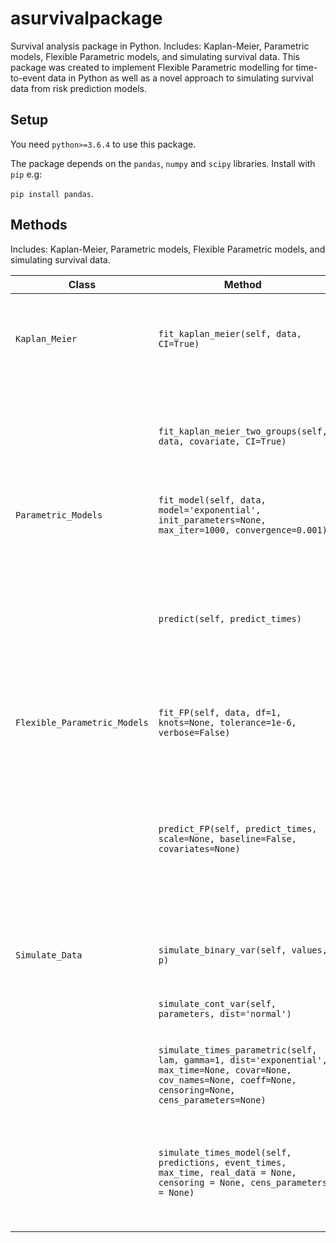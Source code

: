 # asurvivalpackage

Survival analysis package in Python. Includes: Kaplan-Meier, Parametric models, Flexible Parametric models, and simulating survival data.
This package was created to implement Flexible Parametric modelling for time-to-event data in Python as well as a novel approach to simulating survival data from risk prediction models.


## Setup

You need `python>=3.6.4` to use this package.

The package depends on the `pandas`, `numpy` and `scipy` libraries. Install with `pip` e.g:

`pip install pandas`.


## Methods

Includes: Kaplan-Meier, Parametric models, Flexible Parametric models, and simulating survival data.

|Class|Method|Description|
|----|----|----|
|`Kaplan_Meier`|`fit_kaplan_meier(self, data, CI=True)`|Calculates Kaplan-Meier estimates of survival for a dataset|
| |`fit_kaplan_meier_two_groups(self, data, covariate, CI=True)`|Calculates Kaplan-Meier estimates of survival for two groups in a dataset|
|`Parametric_Models`|`fit_model(self, data, model='exponential', init_parameters=None, max_iter=1000, convergence=0.001)`|Estimates a specified parametric model.|
||`predict(self, predict_times)`|Predicts survival, hazard and log cumulative hazard function estimates from the estimated parametric model.|
|`Flexible_Parametric_Models`|`fit_FP(self, data, df=1, knots=None, tolerance=1e-6, verbose=False)`|Estimates a flexible parametric model.|
||`predict_FP(self, predict_times, scale=None, baseline=False, covariates=None)`|Predicts the survival, hazard and log cumulative hazard functions at specified time points given the estimated flexible parametric model.|
|`Simulate_Data`|`simulate_binary_var(self, values, p)`|Simulates an array of binary covariates.|
||`simulate_cont_var(self, parameters, dist='normal')`|Simulates an array of continuous covariates.|
||`simulate_times_parametric(self, lam, gamma=1, dist='exponential', max_time=None, covar=None, cov_names=None, coeff=None, censoring=None, cens_parameters=None)`|Simulates survival data from a specified parametric distribution.|
||`simulate_times_model(self, predictions, event_times, max_time, real_data = None, censoring = None, cens_parameters = None)`|Simulates survival data using the given survival predictions from a risk prediction model.|
